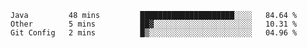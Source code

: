 <!--START_SECTION:waka-->
```text
Java         48 mins         █████████████████████░░░░   84.64 % 
Other        5 mins          ██▓░░░░░░░░░░░░░░░░░░░░░░   10.31 % 
Git Config   2 mins          █▒░░░░░░░░░░░░░░░░░░░░░░░   04.96 % 
```
<!--END_SECTION:waka-->
